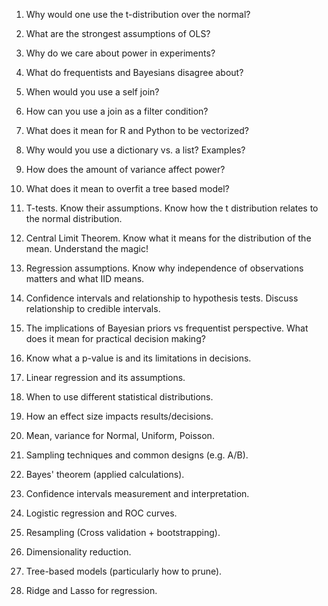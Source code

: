 1. Why would one use the t-distribution over the normal?
2. What are the strongest assumptions of OLS?
3. Why do we care about power in experiments?
4. What do frequentists and Bayesians disagree about?
5. When would you use a self join?
6. How can you use a join as a filter condition?
7. What does it mean for R and Python to be vectorized?
8. Why would you use a dictionary vs. a list? Examples?
9. How does the amount of variance affect power?
10. What does it mean to overfit a tree based model?

1. T-tests. Know their assumptions. Know how the t distribution relates to the normal distribution.
2. Central Limit Theorem. Know what it means for the distribution of the mean. Understand the magic!
3. Regression assumptions. Know why independence of observations matters and what IID means.
4. Confidence intervals and relationship to hypothesis tests. Discuss relationship to credible intervals.
5. The implications of Bayesian priors vs frequentist perspective. What does it mean for practical decision making?

1. Know what a p-value is and its limitations in decisions.
2. Linear regression and its assumptions.
3. When to use different statistical distributions.
4. How an effect size impacts results/decisions.
5. Mean, variance for Normal, Uniform, Poisson.
6. Sampling techniques and common designs (e.g. A/B).
7. Bayes' theorem (applied calculations).
8. Confidence intervals measurement and interpretation.
9. Logistic regression and ROC curves.
10. Resampling (Cross validation + bootstrapping).
11. Dimensionality reduction.
12. Tree-based models (particularly how to prune).
13. Ridge and Lasso for regression.
